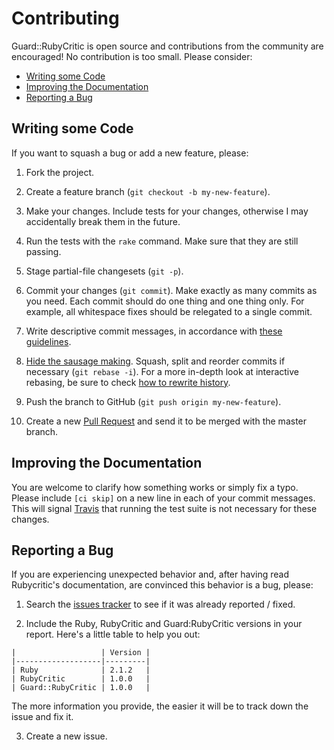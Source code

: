 Contributing
============

Guard::RubyCritic is open source and contributions from the community are encouraged! No contribution is too small. Please consider:

* [Writing some Code](#writing-some-code)
* [Improving the Documentation](#improving-the-documentation)
* [Reporting a Bug](#reporting-a-bug)

Writing some Code
-----------------

If you want to squash a bug or add a new feature, please:

1. Fork the project.

2. Create a feature branch (`git checkout -b my-new-feature`).

3. Make your changes. Include tests for your changes, otherwise I may accidentally break them in the future.

4. Run the tests with the `rake` command. Make sure that they are still passing.

5. Stage partial-file changesets (`git -p`).

6. Commit your changes (`git commit`).
Make exactly as many commits as you need.
Each commit should do one thing and one thing only. For example, all whitespace fixes should be relegated to a single commit.

7. Write descriptive commit messages, in accordance with [these guidelines][1].

8. [Hide the sausage making][3]. Squash, split and reorder commits if necessary (`git rebase -i`).
For a more in-depth look at interactive rebasing, be sure to check [how to rewrite history][4].

9. Push the branch to GitHub (`git push origin my-new-feature`).

10. Create a new [Pull Request][5] and send it to be merged with the master branch.

Improving the Documentation
---------------------------

You are welcome to clarify how something works or simply fix a typo. Please include `[ci skip]` on a new line in each of your commit messages. This will signal [Travis][2] that running the test suite is not necessary for these changes.

Reporting a Bug
---------------

If you are experiencing unexpected behavior and, after having read Rubycritic's documentation, are convinced this behavior is a bug, please:

1. Search the [issues tracker][6] to see if it was already reported / fixed.

2. Include the Ruby, RubyCritic and Guard:RubyCritic versions in your report. Here's a little table to help you out:

  ```
  |                   | Version |
  |-------------------|---------|
  | Ruby              | 2.1.2   |
  | RubyCritic        | 1.0.0   |
  | Guard::RubyCritic | 1.0.0   |
  ```

  The more information you provide, the easier it will be to track down the issue and fix it.

3. Create a new issue.

[1]: http://tbaggery.com/2008/04/19/a-note-about-git-commit-messages.html
[2]: https://travis-ci.org
[3]: http://sethrobertson.github.io/GitBestPractices/#sausage
[4]: http://git-scm.com/book/en/Git-Tools-Rewriting-History#Changing-Multiple-Commit-Messages
[5]: https://help.github.com/articles/creating-a-pull-request
[6]: https://github.com/whitesmith/guard-rubycritic/search?type=Issues
